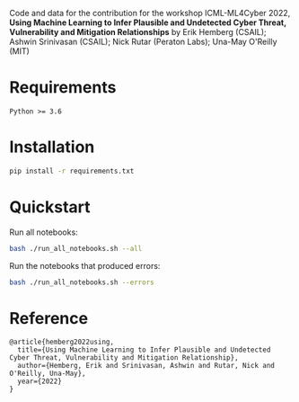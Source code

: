 Code and data for the contribution for the workshop ICML-ML4Cyber 2022, __Using Machine Learning to Infer Plausible and Undetected Cyber Threat, Vulnerability and Mitigation Relationships__ by Erik Hemberg (CSAIL); Ashwin Srinivasan (CSAIL); Nick Rutar (Peraton Labs); Una-May O'Reilly (MIT)

# Requirements

`Python >= 3.6`

# Installation

```bash
pip install -r requirements.txt
```

# Quickstart

Run all notebooks:
```bash
bash ./run_all_notebooks.sh --all
```

Run the notebooks that produced errors:
```bash
bash ./run_all_notebooks.sh --errors
```

# Reference

```
@article{hemberg2022using,
  title={Using Machine Learning to Infer Plausible and Undetected Cyber Threat, Vulnerability and Mitigation Relationship},
  author={Hemberg, Erik and Srinivasan, Ashwin and Rutar, Nick and O'Reilly, Una-May},
  year={2022}
}
```